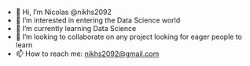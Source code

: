 - 👋 Hi, I’m Nicolas @nikhs2092
- 👀 I’m interested in entering the Data Science world
- 🌱 I’m currently learning Data Science
- 💞️ I’m looking to collaborate on any project looking for eager people to learn
- 📫 How to reach me: nikhs2092@gmail.com

<!---
nikhs2092/nikhs2092 is a ✨ special ✨ repository because its `README.md` (this file) appears on your GitHub profile.
You can click the Preview link to take a look at your changes.
--->
